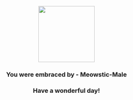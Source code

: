 <p align="center">
    <img src="https://raw.githubusercontent.com/PokeAPI/sprites/master/sprites/pokemon/678.png" width="150" height="150">
</p>
<h3 align="center">You were embraced by - <b>Meowstic-Male</b></h3>
<h3 align="center">Have a wonderful day!</h3>

